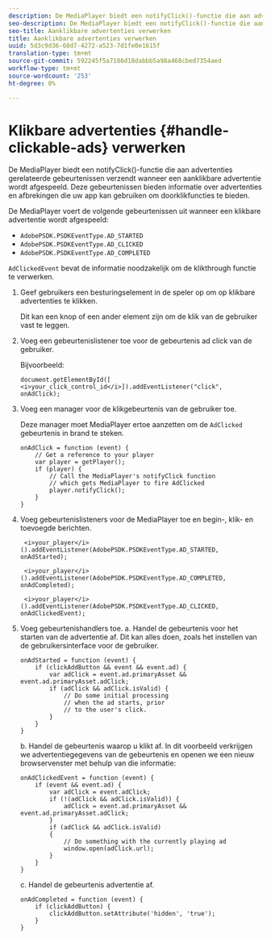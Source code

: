 ```yaml
---
description: De MediaPlayer biedt een notifyClick()-functie die aan advertenties gerelateerde gebeurtenissen verzendt wanneer een aanklikbare advertentie wordt afgespeeld. Deze gebeurtenissen bieden informatie over advertenties en afbrekingen die uw app kan gebruiken om doorklikfuncties te bieden.
seo-description: De MediaPlayer biedt een notifyClick()-functie die aan advertenties gerelateerde gebeurtenissen verzendt wanneer een aanklikbare advertentie wordt afgespeeld. Deze gebeurtenissen bieden informatie over advertenties en afbrekingen die uw app kan gebruiken om doorklikfuncties te bieden.
seo-title: Aanklikbare advertenties verwerken
title: Aanklikbare advertenties verwerken
uuid: 5d3c9d36-60d7-4272-a523-7d1fe0e1615f
translation-type: tm+mt
source-git-commit: 592245f5a7186d18dabbb5a98a468cbed7354aed
workflow-type: tm+mt
source-wordcount: '253'
ht-degree: 0%

---
```



# Klikbare advertenties {#handle-clickable-ads} verwerken

De MediaPlayer biedt een notifyClick()-functie die aan advertenties gerelateerde gebeurtenissen verzendt wanneer een aanklikbare advertentie wordt afgespeeld. Deze gebeurtenissen bieden informatie over advertenties en afbrekingen die uw app kan gebruiken om doorklikfuncties te bieden.

De MediaPlayer voert de volgende gebeurtenissen uit wanneer een klikbare advertentie wordt afgespeeld:

* `AdobePSDK.PSDKEventType.AD_STARTED`
* `AdobePSDK.PSDKEventType.AD_CLICKED`
* `AdobePSDK.PSDKEventType.AD_COMPLETED`

`AdClickedEvent` bevat de informatie noodzakelijk om de klikthrough functie te verwerken.

1. Geef gebruikers een besturingselement in de speler op om op klikbare advertenties te klikken.

   Dit kan een knop of een ander element zijn om de klik van de gebruiker vast te leggen.
1. Voeg een gebeurtenislistener toe voor de gebeurtenis ad click van de gebruiker.

   Bijvoorbeeld:

   ```
   document.getElementById([ 
   <i>your_click_control_id</i>]).addEventListener("click", onAdClick);
   ```

1. Voeg een manager voor de klikgebeurtenis van de gebruiker toe.

   Deze manager moet MediaPlayer ertoe aanzetten om de `AdClicked` gebeurtenis in brand te steken.

   ```
   onAdClick = function (event) { 
       // Get a reference to your player 
       var player = getPlayer(); 
       if (player) { 
           // Call the MediaPlayer's notifyClick function 
           // which gets MediaPlayer to fire AdClicked 
           player.notifyClick(); 
       } 
   } 
   ```

1. Voeg gebeurtenislisteners voor de MediaPlayer toe en begin-, klik- en toevoegde berichten.

   ```
    <i>your_player</i>().addEventListener(AdobePSDK.PSDKEventType.AD_STARTED, onAdStarted); 
   
    <i>your_player</i>().addEventListener(AdobePSDK.PSDKEventType.AD_COMPLETED, onAdCompleted);
   
    <i>your_player</i>().addEventListener(AdobePSDK.PSDKEventType.AD_CLICKED, onAdClickedEvent);
   ```

1. Voeg gebeurtenishandlers toe.
a. Handel de gebeurtenis voor het starten van de advertentie af.
Dit kan alles doen, zoals het instellen van de gebruikersinterface voor de gebruiker.

   ```
   onAdStarted = function (event) { 
       if (clickAddButton && event && event.ad) { 
           var adClick = event.ad.primaryAsset && event.ad.primaryAsset.adClick; 
           if (adClick && adClick.isValid) { 
               // Do some initial processing  
               // when the ad starts, prior 
               // to the user's click. 
           } 
       } 
   }
   ```

   b. Handel de gebeurtenis waarop u klikt af.
In dit voorbeeld verkrijgen we advertentiegegevens van de gebeurtenis en openen we een nieuw browservenster met behulp van die informatie:

   ```
   onAdClickedEvent = function (event) { 
       if (event && event.ad) { 
           var adClick = event.adClick; 
           if (!(adClick && adClick.isValid)) { 
               adClick = event.ad.primaryAsset && event.ad.primaryAsset.adClick; 
           } 
           if (adClick && adClick.isValid) 
           { 
               // Do something with the currently playing ad 
               window.open(adClick.url); 
           } 
       } 
   }
   ```

   c. Handel de gebeurtenis advertentie af.

   ```
   onAdCompleted = function (event) { 
       if (clickAddButton) { 
           clickAddButton.setAttribute('hidden', 'true'); 
       } 
   }
   ```
